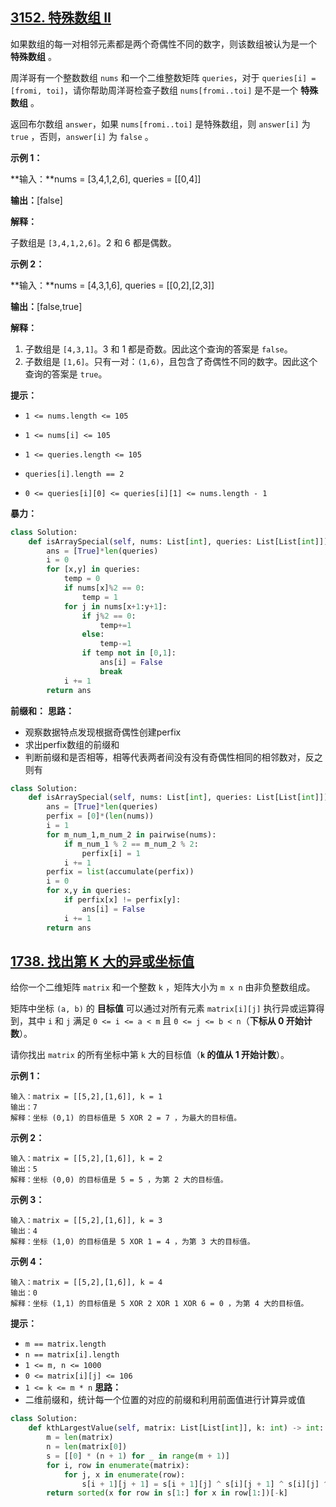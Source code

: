 ## [3152. 特殊数组 II](https://leetcode.cn/problems/special-array-ii/)

如果数组的每一对相邻元素都是两个奇偶性不同的数字，则该数组被认为是一个 **特殊数组** 。

周洋哥有一个整数数组 `nums` 和一个二维整数矩阵 `queries`，对于 `queries[i] = [fromi, toi]`，请你帮助周洋哥检查子数组 `nums[fromi..toi]` 是不是一个 **特殊数组** 。

返回布尔数组 `answer`，如果 `nums[fromi..toi]` 是特殊数组，则 `answer[i]` 为 `true` ，否则，`answer[i]` 为 `false` 。

 

**示例 1：**

**输入：**nums = [3,4,1,2,6], queries = [[0,4]]

**输出：**[false]

**解释：**

子数组是 `[3,4,1,2,6]`。2 和 6 都是偶数。

**示例 2：**

**输入：**nums = [4,3,1,6], queries = [[0,2],[2,3]]

**输出：**[false,true]

**解释：**

1. 子数组是 `[4,3,1]`。3 和 1 都是奇数。因此这个查询的答案是 `false`。
2. 子数组是 `[1,6]`。只有一对：`(1,6)`，且包含了奇偶性不同的数字。因此这个查询的答案是 `true`。

 

**提示：**

- `1 <= nums.length <= 105`

- `1 <= nums[i] <= 105`

- `1 <= queries.length <= 105`

- `queries[i].length == 2`

- `0 <= queries[i][0] <= queries[i][1] <= nums.length - 1`

**暴力：**

```python
class Solution:
    def isArraySpecial(self, nums: List[int], queries: List[List[int]]) -> List[bool]:
        ans = [True]*len(queries)
        i = 0
        for [x,y] in queries:
            temp = 0
            if nums[x]%2 == 0:
                temp = 1
            for j in nums[x+1:y+1]:    
                if j%2 == 0:
                    temp+=1
                else:
                    temp-=1
                if temp not in [0,1]:
                    ans[i] = False
                    break
            i += 1
        return ans
```
**前缀和：**
**思路：**
- 观察数据特点发现根据奇偶性创建perfix
- 求出perfix数组的前缀和
- 判断前缀和是否相等，相等代表两者间没有没有奇偶性相同的相邻数对，反之则有
```python
class Solution:
    def isArraySpecial(self, nums: List[int], queries: List[List[int]]) -> List[bool]:
        ans = [True]*len(queries)
        perfix = [0]*(len(nums))
        i = 1
        for m_num_1,m_num_2 in pairwise(nums):
            if m_num_1 % 2 == m_num_2 % 2:
                perfix[i] = 1
            i += 1
        perfix = list(accumulate(perfix))
        i = 0
        for x,y in queries:
            if perfix[x] != perfix[y]:
                ans[i] = False 
            i += 1            
        return ans
```

## [1738. 找出第 K 大的异或坐标值](https://leetcode.cn/problems/find-kth-largest-xor-coordinate-value/)



给你一个二维矩阵 `matrix` 和一个整数 `k` ，矩阵大小为 `m x n` 由非负整数组成。

矩阵中坐标 `(a, b)` 的 **目标值** 可以通过对所有元素 `matrix[i][j]` 执行异或运算得到，其中 `i` 和 `j` 满足 `0 <= i <= a < m` 且 `0 <= j <= b < n`（**下标从 0 开始计数**）。

请你找出 `matrix` 的所有坐标中第 `k` 大的目标值（**`k` 的值从 1 开始计数**）。

 

**示例 1：**

```
输入：matrix = [[5,2],[1,6]], k = 1
输出：7
解释：坐标 (0,1) 的目标值是 5 XOR 2 = 7 ，为最大的目标值。
```

**示例 2：**

```
输入：matrix = [[5,2],[1,6]], k = 2
输出：5
解释：坐标 (0,0) 的目标值是 5 = 5 ，为第 2 大的目标值。
```

**示例 3：**

```
输入：matrix = [[5,2],[1,6]], k = 3
输出：4
解释：坐标 (1,0) 的目标值是 5 XOR 1 = 4 ，为第 3 大的目标值。
```

**示例 4：**

```
输入：matrix = [[5,2],[1,6]], k = 4
输出：0
解释：坐标 (1,1) 的目标值是 5 XOR 2 XOR 1 XOR 6 = 0 ，为第 4 大的目标值。
```

 

**提示：**

- `m == matrix.length`
- `n == matrix[i].length`
- `1 <= m, n <= 1000`
- `0 <= matrix[i][j] <= 106`
- `1 <= k <= m * n`
**思路：**
- 二维前缀和，统计每一个位置的对应的前缀和利用前面值进行计算异或值
```python
class Solution:
    def kthLargestValue(self, matrix: List[List[int]], k: int) -> int:
        m = len(matrix)
        n = len(matrix[0])
        s = [[0] * (n + 1) for _ in range(m + 1)]
        for i, row in enumerate(matrix):
            for j, x in enumerate(row):
                s[i + 1][j + 1] = s[i + 1][j] ^ s[i][j + 1] ^ s[i][j] ^ x
        return sorted(x for row in s[1:] for x in row[1:])[-k]
```
